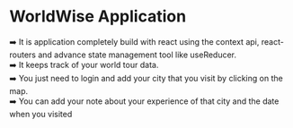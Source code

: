 # WorldWise Application
 ➡️ It is application completely build with react using the context api, react-routers and advance state management tool like useReducer.  
 ➡️ It keeps track of your world tour data.   
 ➡️ You just need to login and add your city that you visit by clicking on the map.  
 ➡️ You can add your note about your experience of that city and the date when you visited    
